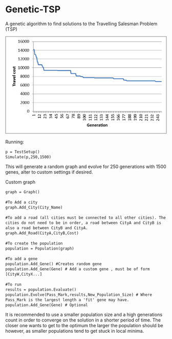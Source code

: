 # Genetic-TSP
A genetic algorithm to find solutions to the Travelling Salesman Problem (TSP)

![Alt_Text](https://github.com/Scratchcat1/Genetic-TSP/blob/master/graph.png)

Running:
```
p = TestSetup()
Simulate(p,250,1500)
```
This will generate a random graph and evolve for 250 generations with 1500 genes, alter to custom settings if desired.

Custom graph
```
graph = Graph()

#To Add a city
graph.Add_City(City_Name)

#To add a road (all cities must be connected to all other cities). The cities do not need to be in order, a road between CityA and CityB is also a road between CityB and CityA.
graph.Add_Road(CityA,CityB,Cost)

#To create the population
population = Population(graph)

#To add a gene
population.Add_Gene() #Creates random gene
population.Add_Gene(Gene) # Add a custom gene , must be of form [CityW,CityX...]

#To run
results = population.Evaluate()
population.Evolve(Pass_Mark,results,New_Population_Size) # Where Pass_Mark is the largest length a 'fit' gene may have.
population.Add_Gene(Gene) # Optional

```
It is recommended to use a smaller population size and a high generations count in order to converge on the solution in a shorter period of time. The closer one wants to get to the optimum the larger the population should be however, as smaller populations tend to get stuck in local minima.
